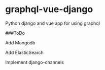 # graphql-vue-django

Python django and vue app for using graphql

###ToDo

Add Mongodb

Add ElasticSearch

Implement django-channels

